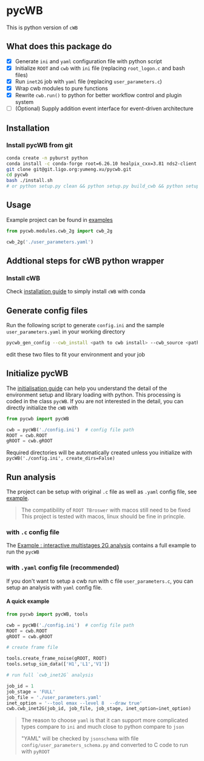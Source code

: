 # pycWB

This is python version of `cWB`

## What does this package do

 - [x] Generate `ini` and `yaml` configuration file with python script
 - [x] Initialize `ROOT` and `cwb` with `ini` file (replacing `root_logon.c` and bash files)
 - [x] Run `inet2G` job with `yaml` file (replacing `user_parameters.c`)
 - [x] Wrap cwb modules to pure functions 
 - [x] Rewrite `cwb.run()` to python for better workflow control and plugin system
 - [ ] (Optional) Supply addition event interface for event-driven architecture

## Installation

### Install pycWB from git

```bash
conda create -n pyburst python
conda install -c conda-forge root=6.26.10 healpix_cxx=3.81 nds2-client python-nds2-client lalsuite setuptools_scm
git clone git@git.ligo.org:yumeng.xu/pycwb.git
cd pycwb
bash ./install.sh
# or python setup.py clean && python setup.py build_cwb && python setup.py sdist && pip install dist/*.tar.gz
```

## Usage

Example project can be found in [examples](./examples)

```python
from pycwb.modules.cwb_2g import cwb_2g

cwb_2g('./user_parameters.yaml')
```

## Addtional steps for cWB python wrapper

### Install cWB

Check [installation guide](./docs/0.installation_guide.md) to simply install `cWB` with conda

## Generate config files

Run the following script to generate `config.ini` and the sample `user_parameters.yaml`
in your working directory

```bash
pycwb_gen_config --cwb_install <path to cwb install> --cwb_source <path to cwb source> --work_dir <path to work dir>
```

edit these two files to fit your environment and your job

## Initialize pycWB

The [initialisation guide](./docs/1.initialisation_guide.md) can help you understand the detail of the environment setup
and library loading with python. This processing is coded in the class `pycWB`. If you are not interested in the detail,
you can directly initialize the `cWB` with

```python
from pycwb import pycWB

cwb = pycWB('./config.ini')  # config file path
ROOT = cwb.ROOT
gROOT = cwb.gROOT
```

Required directories will be automatically created unless you initialize
with `pycWB('./config.ini', create_dirs=False)`

## Run analysis

The project can be setup with original `.c` file as well as `.yaml` config file,
see [example](./examples/MultiStages2G/user_parameters.yaml).

> The compatibility of `ROOT TBroswer` with macos still need to be fixed
> This project is tested with macos, linux should be fine in princple.

### with `.c` config file

The [Example : interactive multistages 2G analysis](./docs/2.test_interactive_multistages_2G_analysis.md) contains a
full example to run the `pycWB`

### with `.yaml` config file (recommended)

If you don't want to setup a cwb run with c file `user_parameters.c`,
you can setup an analysis with `yaml` config file.

#### A quick example

```python
from pycwb import pycWB, tools

cwb = pycWB('./config.ini')  # config file path
ROOT = cwb.ROOT
gROOT = cwb.gROOT

# create frame file

tools.create_frame_noise(gROOT, ROOT)
tools.setup_sim_data(['H1','L1','V1'])

# run full `cwb_inet2G` analysis

job_id = 1
job_stage = 'FULL'
job_file = './user_parameters.yaml'
inet_option = '--tool emax --level 8  --draw true'
cwb.cwb_inet2G(job_id, job_file, job_stage, inet_option=inet_option)
```

> The reason to choose `yaml` is that it can support more complicated types compare to `ini` and
> much close to python compare to `json`
>
> "YAML" will be checked by `jsonschema` with file `config/user_parameters_schema.py`
> and converted to C code to run with `pyROOT`

